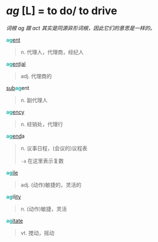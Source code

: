 # _ag_ [L] = to do/ to drive

*词根 _ag_ 跟 _act_ 其实是同源异形词根，因此它们的意思是一样的。*

<b style="color: #20B2AA;">ag</b>[ent](-ent.md)
> n. 代理人，代理商，经纪人

<b style="color: #20B2AA;">ag</b>[ent](-ent.md)i[al](-al.md)
> adj. 代理商的

[sub](sub-.md)<b style="color: #20B2AA;">ag</b>ent
> n. 副代理人

<b style="color: #20B2AA;">ag</b>[ency](-ence.md)
> n. 经销处，代理行

<b style="color: #20B2AA;">ag</b>[end](-end.md)a
> n. 议事日程，(会议的)议程表
>
> `-a` 在这里表示复数

<b style="color: #20B2AA;">ag</b>[ile](-ile.md)
> adj. (动作)敏捷的，灵活的

<b style="color: #20B2AA;">ag</b>il[ity](-ity.md)
> n. (动作)敏捷，灵活

<b style="color: #20B2AA;">ag</b>[itate](-ate.md)
> vt. 搅动，摇动

